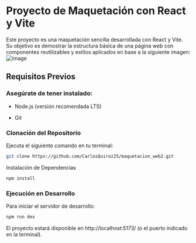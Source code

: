 # Proyecto de Maquetación con React y Vite

Este proyecto es una maquetación sencilla desarrollada con React y Vite. Su objetivo es demostrar la estructura básica de una página web con componentes reutilizables y estilos aplicados en base a la siguiente imagen:
![image](https://github.com/user-attachments/assets/37a95cf4-ebb3-4a1c-bab8-73fd08d5bcec)

## Requisitos Previos

### Asegúrate de tener instalado:

- Node.js (versión recomendada LTS)

- Git

### Clonación del Repositorio

Ejecuta el siguiente comando en tu terminal:
```sh
git clone https://github.com/CarlosQuiroz25/maquetacion_web2.git

```

Instalación de Dependencias
```sh
npm install

```

### Ejecución en Desarrollo

Para iniciar el servidor de desarrollo:
```sh
npm run dev

```

El proyecto estará disponible en http://localhost:5173/ (o el puerto indicado en la terminal).
